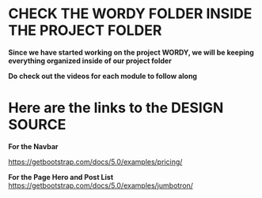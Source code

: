 # CHECK THE WORDY FOLDER INSIDE THE PROJECT FOLDER

**Since we have started working on the project WORDY, we will be keeping everything organized inside of our project folder**

**Do check out the videos for each module to follow along**

# Here are the links to the DESIGN SOURCE

**For the Navbar**

https://getbootstrap.com/docs/5.0/examples/pricing/

**For the Page Hero and Post List**
https://getbootstrap.com/docs/5.0/examples/jumbotron/

